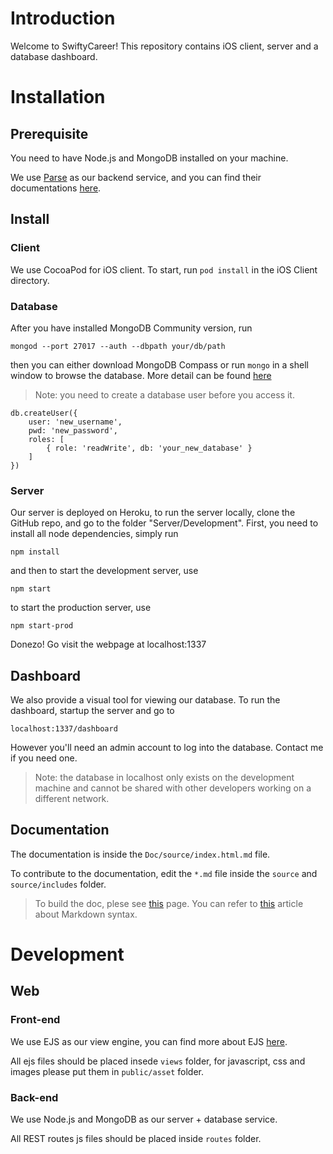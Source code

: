 
# Introduction

Welcome to SwiftyCareer! This repository contains iOS client, server and a database dashboard. 


# Installation

## Prerequisite

You need to have Node.js and MongoDB installed on your machine. 

We use [Parse](http://parseplatform.org) as our backend service, and you can find their documentations [here](http://docs.parseplatform.org).

## Install

### Client

We use CocoaPod for iOS client. To start, run `pod install` in the iOS Client directory.

### Database

After you have installed MongoDB Community version, run 

`mongod --port 27017 --auth --dbpath your/db/path`

then you can either download MongoDB Compass or run `mongo` in a shell window to browse the database. More detail can be found [here](https://docs.mongodb.com/manual/administration/install-community/)

> Note: you need to create a database user before you access it. 
```
db.createUser({
    user: 'new_username',
    pwd: 'new_password',
    roles: [
        { role: 'readWrite', db: 'your_new_database' }
    ]
})
```

### Server

Our server is deployed on Heroku, to run the server locally, clone the GitHub repo, and go to the folder "Server/Development". First, you need to install all node dependencies, simply run

`npm install` 

and then to start the development server, use

`npm start` 

to start the production server, use

`npm start-prod`

Donezo! Go visit the webpage at localhost:1337

## Dashboard

We also provide a visual tool for viewing our database. To run the dashboard, startup the server and go to 

`localhost:1337/dashboard`

However you'll need an admin account to log into the database. Contact me if you need one.

> Note: the database in localhost only exists on the development machine and cannot be shared with other developers working on a different network. 

## Documentation

The documentation is inside the `Doc/source/index.html.md` file. 

To contribute to the documentation, edit the `*.md` file inside the `source`  and `source/includes` folder.

> To build the doc, plese see [this](https://github.com/slatedocs/slate/wiki/Using-Slate-Natively) page.
> You can refer to [this](https://github.com/lord/slate/wiki/Markdown-Syntax) article about Markdown syntax.

# Development

## Web

### Front-end

We use EJS as our view engine, you can find more about EJS [here](http://ejs.co). 

All ejs files should be placed insede `views` folder, for javascript, css and images please put them in `public/asset` folder.

### Back-end

We use Node.js and MongoDB as our server + database service. 

All REST routes js files should be placed inside `routes` folder.
